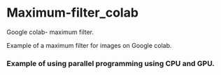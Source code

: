 # Maximum-filter_colab
Google colab- maximum filter.

Example of a maximum filter for images on Google colab.
### Example of using parallel programming using CPU and GPU. 
